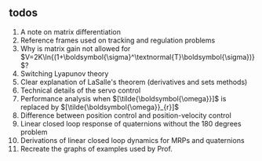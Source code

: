 
## todos
1. A note on matrix differentiation
2. Reference frames used on tracking and regulation problems 
3. Why is matrix gain not allowed for $V=2K\ln{(1+\boldsymbol{\sigma}^\textnormal{T}\boldsymbol{\sigma})}$?
4. Switching Lyapunov theory
5. Clear explanation of LaSalle's theorem (derivatives and sets methods)
6. Technical details of the servo control
7. Performance analysis when $[\tilde{\boldsymbol{\omega}}]$ is replaced by $[\tilde{\boldsymbol{\omega}}_{r}]$
9. Difference between position control and position-velocity control
10. Linear closed loop response of quaternions without the 180 degrees problem
12. Derivations of linear closed loop dynamics for MRPs and quaternions
13. Recreate the graphs of examples used by Prof.

